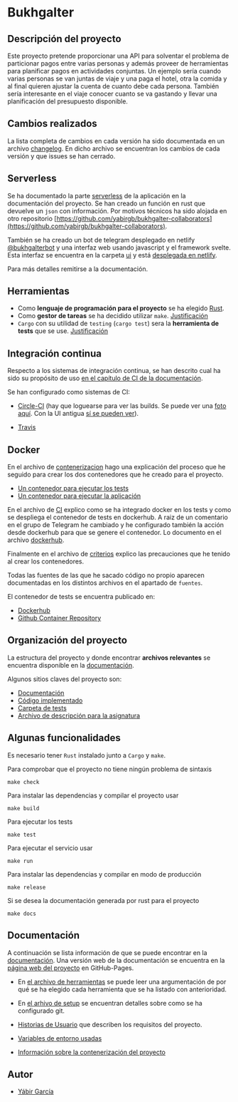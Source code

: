 # Bukhgalter

## Descripción del proyecto

Este proyecto pretende proporcionar una API para solventar el problema de
particionar pagos entre varias personas y además proveer de herramientas para
planificar pagos en actividades conjuntas. Un ejemplo sería cuando varias
personas se van juntas de viaje y una paga el hotel, otra la comida y al final
quieren ajustar la cuenta de cuanto debe cada persona. También sería interesante
en el viaje conocer cuanto se va gastando y llevar una planificación del
presupuesto disponible.

## Cambios realizados

La lista completa de cambios en cada versión ha sido documentada en un archivo
[changelog](docs/changelog.md). En dicho archivo se encuentran los cambios de cada 
versión y que issues se han cerrado.

## Serverless

Se ha documentado la parte [serverless](docs/serverless.md) de la aplicación en
la documentación  del proyecto. Se han creado un función en rust que devuelve un
`json` con información. Por motivos técnicos ha sido alojada en otro repositorio
[https://github.com/yabirgb/bukhgalter-collaborators](https://github.com/yabirgb/bukhgalter-collaborators).

También se ha creado un bot de telegram desplegado en netlify
[@bukhgalterbot](http://t.me/bukhgalterbot) y una interfaz web usando javascript y
el framework svelte. Esta interfaz se encuentra en la carpeta
[ui](https://github.com/yabirgb/bukhgalter/tree/master/ui) y está 
[desplegada en netlify](https://bukhgalter.netlify.app/).

Para más detalles remitirse a la documentación.

## Herramientas

- Como **lenguaje de programación para el proyecto** se ha elegido
  [Rust](https://www.rust-lang.org/).
- Como **gestor de tareas** se ha decidido utilizar `make`. [Justificación](/docs/herramientas.md)
- `Cargo` con su utilidad de `testing` (`cargo test`) sera la **herramienta de tests** que se use. [Justificación](/docs/herramientas.md)

## Integración continua

Respecto a los sistemas de integración continua, se han descrito cual ha sido su propósito
de uso [en el capítulo de CI de la documentación](docs/CI.md).

Se han configurado como sistemas de CI:

- [Circle-CI](https://app.circleci.com/pipelines/github/yabirgb/bukhgalter) (hay que loguearse para ver las builds. Se puede ver una [foto aquí](docs/images/circle_ci.png). Con la UI antigua [sí se pueden ver](https://circleci.com/gh/yabirgb/bukhgalter)).

- [Travis](https://travis-ci.com/github/yabirgb/bukhgalter/builds/)

## Docker

En el archivo de [contenerizacion](docs/contenerizacion.md) hago una explicación
del proceso que he seguido para crear los dos contenedores que he creado para el
proyecto.

- [Un contenedor para ejecutar los tests](dockerfiles/testing/slim/Dockerfile)
- [Un contenedor para ejecutar la aplicación](dockerfiles/alpine/Dockerfile)

En el archivo de [CI](docs/CI.md) explico como se ha integrado docker en los
tests y como se despliega el contenedor de tests en dockerhub. A raiz de un comentario 
en el grupo de Telegram he cambiado y he configurado también la acción desde dockerhub
para que se genere el contenedor. Lo documento en el archivo [dockerhub](docs/dockerhub.md).

Finalmente en el archivo de [criterios](docs/criterios.md) explico las
precauciones que he tenido al crear los contenedores.

Todas las fuentes de las que he sacado código no propio aparecen documentadas en los
distintos archivos en el apartado de `fuentes`.

El contenedor de tests se encuentra publicado en:

- [Dockerhub](https://hub.docker.com/repository/docker/yabirgb/bukhgalter)
- [Github Container Repository](https://github.com/users/yabirgb/packages/container/package/bukhgalter)

## Organización del proyecto

La estructura del proyecto y donde encontrar **archivos relevantes** se encuentra
disponible en la [documentación](docs/organizacion.md).

Algunos sitios claves del proyecto son:

- [Documentación](docs/)
- [Código implementado](src/)
- [Carpeta de tests](tests/)
- [Archivo de descripción para la asignatura](iv.yaml)

## Algunas funcionalidades

Es necesario tener `Rust` instalado junto a `Cargo` y `make`.

Para comprobar que el proyecto no tiene ningún problema de sintaxis

    make check

Para instalar las dependencias y compilar el proyecto usar

    make build 

Para ejecutar los tests

    make test

Para ejecutar el servicio usar

    make run

Para instalar las dependencias y compilar en modo de producción

    make release

Si se desea la documentación generada por rust para el proyecto

    make docs

## Documentación

A continuación se lista información de que se puede encontrar en la [documentación](docs).
Una versión web de la documentación se encuentra en la 
[página web del proyecto](https://yabirgb.github.io/bukhgalter/) en GitHub-Pages.

- En [el archivo de herramientas](docs/herramientas.md) se puede leer una
  argumentación de por qué se ha elegido cada herramienta que se ha listado con anterioridad.

- En [el arhivo de setup](docs/setup.md) se encuentran detalles sobre como se ha
  configurado git.

- [Historias de Usuario](docs/HU.md) que describen los requisitos del proyecto.

- [Variables de entorno usadas](docs/env.md)

- [Información sobre la contenerización del proyecto](docs/contenerizacion.md)


## Autor

- [Yábir García](https://github.com/yabirgb)
